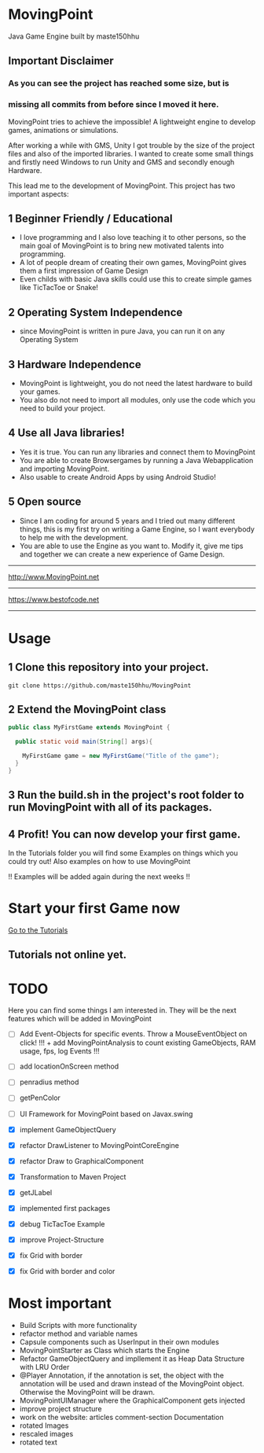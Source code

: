 # MovingPoint
Java Game Engine built by maste150hhu

## Important Disclaimer
### As you can see the project has reached some size, but is
### missing all commits from before since I moved it here.


MovingPoint tries to achieve the impossible! A lightweight engine to develop
games, animations or simulations.

After working a while with GMS, Unity I got trouble by the size of
the project files and also of the imported libraries. I wanted to
create some small things and firstly need Windows to run Unity and
GMS and secondly enough Hardware.

This lead me to the development of MovingPoint. This project has
two important aspects:

## 1 Beginner Friendly / Educational
+ I love programming and I also love teaching it to other
  persons, so the main goal of MovingPoint is to bring new
  motivated talents into programming.
+ A lot of people dream of creating their own games, MovingPoint
  gives them a first impression of Game Design
+ Even childs with basic Java skills could use this to create simple games like TicTacToe or Snake!

## 2 Operating System Independence
+ since MovingPoint is written in pure Java, you can run it
  on any Operating System

## 3 Hardware Independence
+ MovingPoint is lightweight, you do not need the latest
  hardware to build your games.
+ You also do not need to import all modules, only use the
  code which you need to build your project.

## 4 Use all Java libraries!
+ Yes it is true. You can run any libraries and connect them
  to MovingPoint
+ You are able to create Browsergames by running a Java Webapplication
  and importing MovingPoint.
+ Also usable to create Android Apps by using Android Studio!

## 5 Open source
+ Since I am coding for around 5 years and I tried out many different things,
  this is my first try on writing a Game Engine, so I want everybody to
  help me with the development.
+ You are able to use the Engine as you want to. Modify it, give me tips
  and together we can create a new experience of Game Design.


__________________________
http://www.MovingPoint.net
__________________________
https://www.bestofcode.net
__________________________

# Usage

## 1 Clone this repository into your project.

```
git clone https://github.com/maste150hhu/MovingPoint
```

## 2 Extend the MovingPoint class

```java
public class MyFirstGame extends MovingPoint {

  public static void main(String[] args){

    MyFirstGame game = new MyFirstGame("Title of the game");
  }
}

```

## 3 Run the build.sh in the project's root folder to run MovingPoint with all of its packages.

## 4 Profit! You can now develop your first game.

In the Tutorials folder you will find some Examples on things
which you could try out! Also examples on how to use MovingPoint

!! Examples will be added again during the next weeks !!


# Start your first Game now
[Go to the Tutorials](http://movingpoint.net/tutorials.html)
## Tutorials not online yet.


# TODO
Here you can find some things I am interested in. They will be the next
features which will be added in MovingPoint

* [ ] Add Event-Objects for specific events. Throw a MouseEventObject on click!
!!! + add MovingPointAnalysis to count existing GameObjects, RAM usage, fps, log Events !!!
* [ ] add locationOnScreen method
* [ ] penradius method
* [ ] getPenColor
* [ ] UI Framework for MovingPoint based on Javax.swing
* [x] implement GameObjectQuery
* [x] refactor DrawListener to MovingPointCoreEngine
* [x] refactor Draw to GraphicalComponent
* [x] Transformation to Maven Project
* [x] getJLabel
* [x] implemented first packages
* [x] debug TicTacToe Example
* [x] improve Project-Structure
* [x] fix Grid with border
* [x] fix Grid with border and color


# Most important
+ Build Scripts with more functionality
+ refactor method and variable names
+ Capsule components such as UserInput in their own modules
+ MovingPointStarter as Class which starts the Engine
+ Refactor GameObjectQuery and impllement it as Heap Data Structure with LRU Order
+ @Player Annotation, if the annotation is set, the object with the annotation
  will be used and drawn instead of the MovingPoint object. Otherwise the
  MovingPoint will be drawn.
+ MovingPointUIManager where the GraphicalComponent gets injected
+ improve project structure
+ work on the website:
  articles
  comment-section
  Documentation
+ rotated Images
+ rescaled images
+ rotated text
